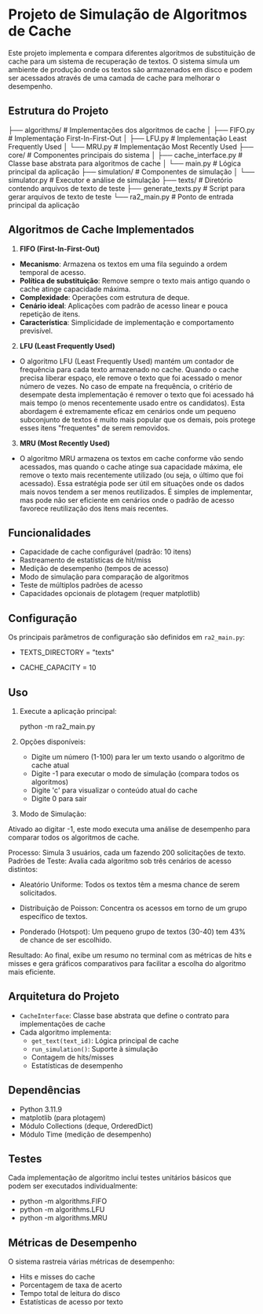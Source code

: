 # Projeto de Simulação de Algoritmos de Cache

Este projeto implementa e compara diferentes algoritmos de substituição de cache para um sistema de recuperação de textos. O sistema simula um ambiente de produção onde os textos são armazenados em disco e podem ser acessados através de uma camada de cache para melhorar o desempenho.

## Estrutura do Projeto


 ├── algorithms/           # Implementações dos algoritmos de cache
 │   ├── FIFO.py         # Implementação First-In-First-Out
 │   ├── LFU.py          # Implementação Least Frequently Used
 │   └── MRU.py          # Implementação Most Recently Used
 ├── core/                # Componentes principais do sistema
 │   ├── cache_interface.py  # Classe base abstrata para algoritmos de cache
 │   └── main.py            # Lógica principal da aplicação
 ├── simulation/          # Componentes de simulação
 │   └── simulator.py     # Executor e análise de simulação
 ├── texts/              # Diretório contendo arquivos de texto de teste
 ├── generate_texts.py   # Script para gerar arquivos de texto de teste
 └── ra2_main.py        # Ponto de entrada principal da aplicação


## Algoritmos de Cache Implementados

 1. **FIFO (First-In-First-Out)**
- **Mecanismo**: Armazena os textos em uma fila seguindo a ordem temporal de acesso.
- **Política de substituição**: Remove sempre o texto mais antigo quando o cache atinge capacidade máxima.
- **Complexidade**: Operações com estrutura de deque.
- **Cenário ideal**: Aplicações com padrão de acesso linear e pouca repetição de itens.
- **Característica**: Simplicidade de implementação e comportamento previsível.

2. **LFU (Least Frequently Used)**
- O algoritmo LFU (Least Frequently Used) mantém um contador de frequência para cada texto armazenado no cache. Quando o cache precisa liberar espaço, ele remove o texto que foi acessado o menor número de vezes. No caso de empate na frequência, o critério de desempate desta implementação é remover o texto que foi acessado há mais tempo (o menos recentemente usado entre os candidatos). Esta abordagem é extremamente eficaz em cenários onde um pequeno subconjunto de textos é muito mais popular que os demais, pois protege esses itens "frequentes" de serem removidos.

3. **MRU (Most Recently Used)**
- O algoritmo MRU armazena os textos em cache conforme vão sendo acessados, mas quando o cache atinge sua capacidade máxima, ele remove o texto mais recentemente utilizado (ou seja, o último que foi acessado). Essa estratégia pode ser útil em situações onde os dados mais novos tendem a ser menos reutilizados. É simples de implementar, mas pode não ser eficiente em cenários onde o padrão de acesso favorece reutilização dos itens mais recentes.

## Funcionalidades

- Capacidade de cache configurável (padrão: 10 itens)
- Rastreamento de estatísticas de hit/miss
- Medição de desempenho (tempos de acesso)
- Modo de simulação para comparação de algoritmos
- Teste de múltiplos padrões de acesso
- Capacidades opcionais de plotagem (requer matplotlib)

## Configuração

Os principais parâmetros de configuração são definidos em `ra2_main.py`:

- TEXTS_DIRECTORY = "texts"
  
- CACHE_CAPACITY = 10


## Uso

1. Execute a aplicação principal:
  
   python -m ra2_main.py

2. Opções disponíveis:
   - Digite um número (1-100) para ler um texto usando o algoritmo de cache atual
   - Digite -1 para executar o modo de simulação (compara todos os algoritmos)
   - Digite 'c' para visualizar o conteúdo atual do cache
   - Digite 0 para sair

3. Modo de Simulação:

Ativado ao digitar -1, este modo executa uma análise de desempenho para comparar todos os algoritmos de cache.

Processo: Simula 3 usuários, cada um fazendo 200 solicitações de texto.
Padrões de Teste: Avalia cada algoritmo sob três cenários de acesso distintos:

- Aleatório Uniforme: Todos os textos têm a mesma chance de serem solicitados.

- Distribuição de Poisson: Concentra os acessos em torno de um grupo específico de textos.

- Ponderado (Hotspot): Um pequeno grupo de textos (30-40) tem 43% de chance de ser escolhido.

Resultado: Ao final, exibe um resumo no terminal com as métricas de hits e misses e gera gráficos comparativos para facilitar a escolha do algoritmo mais eficiente.

## Arquitetura do Projeto

- `CacheInterface`: Classe base abstrata que define o contrato para implementações de cache
- Cada algoritmo implementa:
  - `get_text(text_id)`: Lógica principal de cache
  - `run_simulation()`: Suporte à simulação
  - Contagem de hits/misses
  - Estatísticas de desempenho

## Dependências

- Python 3.11.9
- matplotlib (para plotagem)
- Módulo Collections (deque, OrderedDict)
- Módulo Time (medição de desempenho)

## Testes

Cada implementação de algoritmo inclui testes unitários básicos que podem ser executados individualmente:

- python -m algorithms.FIFO
- python -m algorithms.LFU
- python -m algorithms.MRU


## Métricas de Desempenho

O sistema rastreia várias métricas de desempenho:
- Hits e misses do cache
- Porcentagem de taxa de acerto
- Tempo total de leitura do disco
- Estatísticas de acesso por texto

